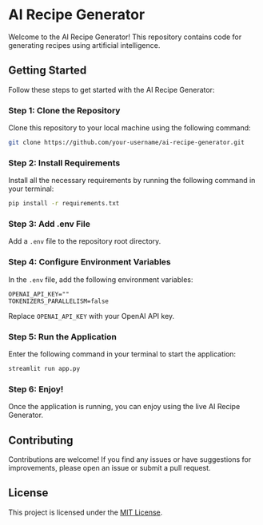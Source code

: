 # AI Recipe Generator

Welcome to the AI Recipe Generator! This repository contains code for generating recipes using artificial intelligence.

## Getting Started

Follow these steps to get started with the AI Recipe Generator:

### Step 1: Clone the Repository

Clone this repository to your local machine using the following command:

```bash
git clone https://github.com/your-username/ai-recipe-generator.git
```

### Step 2: Install Requirements

Install all the necessary requirements by running the following command in your terminal:

```bash
pip install -r requirements.txt
```

### Step 3: Add .env File

Add a `.env` file to the repository root directory.

### Step 4: Configure Environment Variables

In the `.env` file, add the following environment variables:

```
OPENAI_API_KEY=""
TOKENIZERS_PARALLELISM=false
```

Replace `OPENAI_API_KEY` with your OpenAI API key.

### Step 5: Run the Application

Enter the following command in your terminal to start the application:

```bash
streamlit run app.py
```

### Step 6: Enjoy!

Once the application is running, you can enjoy using the live AI Recipe Generator.

## Contributing

Contributions are welcome! If you find any issues or have suggestions for improvements, please open an issue or submit a pull request.

## License

This project is licensed under the [MIT License](LICENSE).
